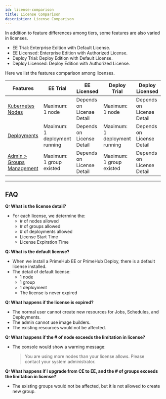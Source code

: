 ```yaml
---
id: license-comparison
title: License Comparison
description: License Comparison
---
```


In addition to feature differences among tiers, some features are also varied in licenses.

+ <span class="ee-trial">EE Trial</span>: Enterprise Edition with Default License.
+ <span class="ee-licensed">EE Licensed</span>: Enterprise Edition with Authorized License.
+ <span class="deploy-trial">Deploy Trial</span>: Deploy Edition with Default License.
+ <span class="deploy-licensed">Deploy Licensed</span>: Deploy Edition with Authorized License.

Here we list the features comparison among licenses.

|Features|<span class="ee-trial">EE Trial</span>|<span class="ee-licensed">EE Licensed</span>|<span class="deploy-trial">Deploy Trial</span>|<span class="deploy-licensed">Deploy Licensed</span>|
|-|-|-|-|-|
|[Kubernetes Nodes](getting_started/prerequisites)|Maximum: 1 node |Depends on License Detail |Maximum: 1 node |Depends on License Detail |
|[Deployments](model-deployment-feature)|Maximum: 1 deployment running |Depends on License Detail |Maximum: 1 deployment running |Depends on License Detail |
|[Admin > Groups Management](guide_manual/admin-group)|Maximum: 1 group existed|Depends on License Detail |Maximum: 1 group existed |Depends on License Detail |

---

## FAQ

**Q: What is the license detail?**
- For each license, we determine the:
  - \# of nodes allowed
  - \# of groups allowed
  - \# of deployments allowed
  - License Start Time
  - License Expiration Time

**Q: What is the default license?**
- When we install a PrimeHub EE or PrimeHub Deploy, there is a default license installed.
- The detail of default license:
  - 1 node
  - 1 group
  - 1 deployment
  - The license is never expired

**Q: What happens if the license is expired?**
- The normal user cannot create new resources for Jobs, Schedules, and Deployments.
- The admin cannot use image builders.
- The existing resources would not be affected.

**Q: What happens if the # of node exceeds the limitation in license?**
- The console would show a warning message:
  > You are using more nodes than your license allows. Please contact your system administrator.

**Q: What happens if I upgrade from CE to EE, and the # of groups exceeds the limitation in license?**
- The existing groups would not be affected, but it is not allowed to create new group.
